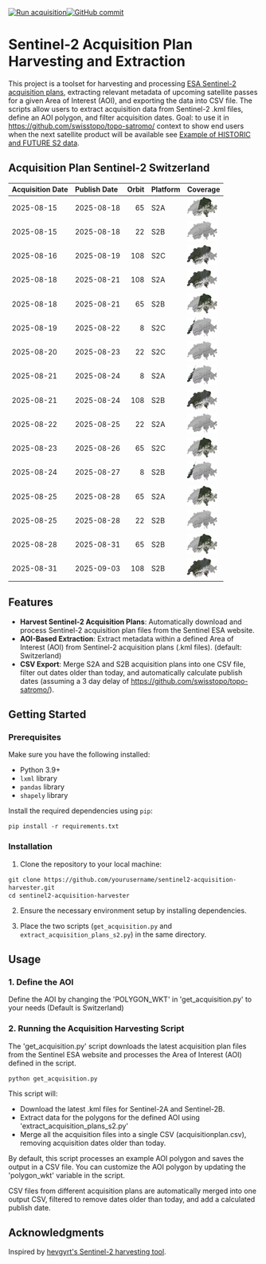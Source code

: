 [![Run acquisition](https://github.com/davidoesch/Sentinel-2-Acquisition-Plan-Harvesting/actions/workflows/run_acquisition.yml/badge.svg)](https://github.com/davidoesch/Sentinel-2-Acquisition-Plan-Harvesting/actions/workflows/run_acquisition.yml)[![GitHub commit](https://img.shields.io/github/last-commit/davidoesch/Sentinel-2-Acquisition-Plan-Harvesting)](https://github.com/davidoesch/Sentinel-2-Acquisition-Plan-Harvesting/commits/main)

# Sentinel-2 Acquisition Plan Harvesting and Extraction

This project is a toolset for harvesting and processing [ESA Sentinel-2 acquisition plans](https://sentinel.esa.int/web/sentinel/copernicus/sentinel-2/acquisition-plans), extracting relevant metadata of upcoming satellite passes for a given Area of Interest (AOI), and exporting the data into CSV file. The scripts allow users to extract acquisition data from Sentinel-2 .kml files, define an AOI polygon, and filter acquisition dates. Goal: to use it in https://github.com/swisstopo/topo-satromo/ context to show end users when the next satellite product will be available see [Example of HISTORIC and FUTURE S2 data](https://davidoesch.github.io/Sentinel-2-Acquisition-Plan-Harvesting/calendar.html).

## Acquisition Plan Sentinel-2 Switzerland
| Acquisition Date   | Publish Date   |   Orbit | Platform   | Coverage                    |
|:-------------------|:---------------|--------:|:-----------|:----------------------------|
| 2025-08-15         | 2025-08-18     |      65 | S2A        | ![Coverage](assets/65.png)  |
| 2025-08-15         | 2025-08-18     |      22 | S2B        | ![Coverage](assets/22.png)  |
| 2025-08-16         | 2025-08-19     |     108 | S2C        | ![Coverage](assets/108.png) |
| 2025-08-18         | 2025-08-21     |     108 | S2A        | ![Coverage](assets/108.png) |
| 2025-08-18         | 2025-08-21     |      65 | S2B        | ![Coverage](assets/65.png)  |
| 2025-08-19         | 2025-08-22     |       8 | S2C        | ![Coverage](assets/8.png)   |
| 2025-08-20         | 2025-08-23     |      22 | S2C        | ![Coverage](assets/22.png)  |
| 2025-08-21         | 2025-08-24     |       8 | S2A        | ![Coverage](assets/8.png)   |
| 2025-08-21         | 2025-08-24     |     108 | S2B        | ![Coverage](assets/108.png) |
| 2025-08-22         | 2025-08-25     |      22 | S2A        | ![Coverage](assets/22.png)  |
| 2025-08-23         | 2025-08-26     |      65 | S2C        | ![Coverage](assets/65.png)  |
| 2025-08-24         | 2025-08-27     |       8 | S2B        | ![Coverage](assets/8.png)   |
| 2025-08-25         | 2025-08-28     |      65 | S2A        | ![Coverage](assets/65.png)  |
| 2025-08-25         | 2025-08-28     |      22 | S2B        | ![Coverage](assets/22.png)  |
| 2025-08-28         | 2025-08-31     |      65 | S2B        | ![Coverage](assets/65.png)  |
| 2025-08-31         | 2025-09-03     |     108 | S2B        | ![Coverage](assets/108.png) |

## Features

- **Harvest Sentinel-2 Acquisition Plans**: Automatically download and process Sentinel-2 acquisition plan files from the Sentinel ESA website.
- **AOI-Based Extraction**: Extract metadata within a defined Area of Interest (AOI) from Sentinel-2 acquisition plans (.kml files). (default: Switzerland)
- **CSV Export**: Merge S2A and S2B  acquisition plans into one CSV file, filter out dates older than today, and automatically calculate publish dates (assuming a 3 day delay of https://github.com/swisstopo/topo-satromo/).

## Getting Started

### Prerequisites

Make sure you have the following installed:

- Python 3.9+
- `lxml` library
- `pandas` library
- `shapely` library

Install the required dependencies using `pip`:

```
pip install -r requirements.txt
```
### Installation
1. Clone the repository to your local machine:

```
git clone https://github.com/yourusername/sentinel2-acquisition-harvester.git
cd sentinel2-acquisition-harvester
```
2. Ensure the necessary environment setup by installing dependencies.

3. Place the two scripts (`get_acquisition.py` and `extract_acquisition_plans_s2.py`) in the same directory.

## Usage
### 1. Define the AOI
Define the AOI by changing the 'POLYGON_WKT' in 'get_acquisition.py' to your needs (Default is Switzerland)

### 2. Running the Acquisition Harvesting Script
The 'get_acquisition.py' script downloads the latest acquisition plan files from the Sentinel ESA website and processes the Area of Interest (AOI) defined in the script.
```
python get_acquisition.py
```
This script will:

- Download the latest .kml files for Sentinel-2A and Sentinel-2B.
- Extract data for the polygons for the defined AOI using  'extract_acquisition_plans_s2.py'
- Merge all the acquisition files into a single CSV (acquisitionplan.csv), removing acquisition dates older than today.

By default, this script processes an example AOI polygon and saves the output in a CSV file. You can customize the AOI polygon by updating the 'polygon_wkt' variable in the script.

CSV files from different acquisition plans are automatically merged into one output CSV, filtered to remove dates older than today, and add a calculated publish date.

## Acknowledgments
Inspired by [hevgyrt's Sentinel-2 harvesting tool](https://github.com/hevgyrt/harvest_sentinel_acquisition_plans/).




